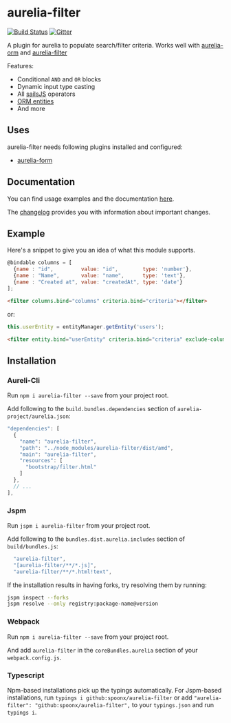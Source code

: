 # aurelia-filter

[![Build Status](https://travis-ci.org/SpoonX/aurelia-filter.svg)](https://travis-ci.org/SpoonX/aurelia-filter)
[![Gitter](https://img.shields.io/gitter/room/nwjs/nw.js.svg?maxAge=2592000?style=plastic)](https://gitter.im/SpoonX/Dev)

A plugin for aurelia to populate search/filter criteria. Works well with [aurelia-orm](http://aurelia-orm.spoonx.org) and [aurelia-filter](http://aurelia-filter.spoonx.org)

Features:

* Conditional `AND` and `OR` blocks
* Dynamic input type casting
* All [sailsJS](http://sailsjs.org/documentation/concepts/models-and-orm/query-language) operators
* [ORM entities](http://aurelia-orm.spoonx.org/api_entity.html)
* And more

## Uses

aurelia-filter needs following plugins installed and configured:

* [aurelia-form](https://www.npmjs.com/package/aurelia-form)

## Documentation

You can find usage examples and the documentation [here](http://aurelia-filter.spoonx.org/).

The [changelog](doc/CHANGELOG.md) provides you with information about important changes.

## Example
 
Here's a snippet to give you an idea of what this module supports.

```js
@bindable columns = [
  {name : "id",         value: "id",        type: 'number'},
  {name : "Name",       value: "name",      type: 'text'},
  {name : "Created at", value: "createdAt", type: 'date'}
];
```

```html
<filter columns.bind="columns" criteria.bind="criteria"></filter>
```

or:

```js
this.userEntity = entityManager.getEntity('users');
```

```html
<filter entity.bind="userEntity" criteria.bind="criteria" exclude-columns="password, createdAt"></filter>
```

## Installation

### Aureli-Cli

Run `npm i aurelia-filter --save` from your project root.

Add following to the `build.bundles.dependencies` section of `aurelia-project/aurelia.json`:

```js
"dependencies": [
  {
    "name": "aurelia-filter",
    "path": "../node_modules/aurelia-filter/dist/amd",
    "main": "aurelia-filter",
    "resources": [
      "bootstrap/filter.html"
    ]
  },
  // ...
],
```

### Jspm

Run `jspm i aurelia-filter` from your project root.

Add following to the `bundles.dist.aurelia.includes` section of `build/bundles.js`:

```js
  "aurelia-filter",
  "[aurelia-filter/**/*.js]",
  "aurelia-filter/**/*.html!text",
```

If the installation results in having forks, try resolving them by running:

```sh
jspm inspect --forks
jspm resolve --only registry:package-name@version
```

### Webpack

Run `npm i aurelia-filter --save` from your project root.

And add `aurelia-filter` in the `coreBundles.aurelia` section of your `webpack.config.js`.

### Typescript

Npm-based installations pick up the typings automatically. For Jspm-based installations, run `typings i github:spoonx/aurelia-filter` or add `"aurelia-filter": "github:spoonx/aurelia-filter",` to your `typings.json` and run `typings i`.
